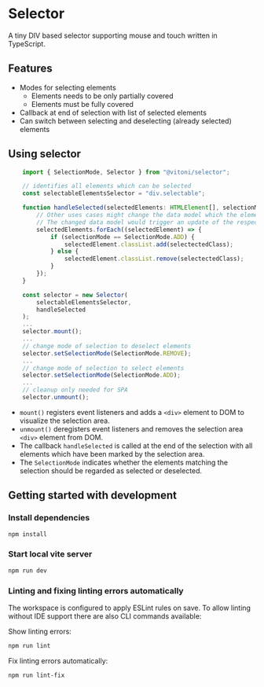 # Selector

A tiny DIV based selector supporting mouse and touch written in TypeScript.

## Features

* Modes for selecting elements
  * Elements needs to be only partially covered
  * Elements must be fully covered
* Callback at end of selection with list of selected elements
* Can switch between selecting and deselecting (already selected) elements

## Using selector

```typescript
    import { SelectionMode, Selector } from "@vitoni/selector";

    // identifies all elements which can be selected
    const selectableElementsSelector = "div.selectable";

    function handleSelected(selectedElements: HTMLElement[], selectionMode: SelectionMode) {
        // Other uses cases might change the data model which the elements visualize instead of the elements themselves.
        // The changed data model would trigger an update of the respective elements indirectly.
        selectedElements.forEach((selectedElement) => {
            if (selectionMode == SelectionMode.ADD) {
                selectedElement.classList.add(selectectedClass);
            } else {
                selectedElement.classList.remove(selectectedClass);
            }
        });
    }

    const selector = new Selector(
        selectableElementsSelector,
        handleSelected
    );
    ...
    selector.mount();
    ...
    // change mode of selection to deselect elements
    selector.setSelectionMode(SelectionMode.REMOVE);
    ...
    // change mode of selection to select elements
    selector.setSelectionMode(SelectionMode.ADD);
    ...
    // cleanup only needed for SPA
    selector.unmount();
```

* `mount()` registers event listeners and adds a `<div>` element to DOM to visualize the selection area.
* `unmount()` deregisters event listeners and removes the selection area `<div>` element from DOM.
* The callback `handleSelected` is called at the end of the selection with all elements which have been marked by the selection area.
* The `SelectionMode` indicates whether the elements matching the selection should be regarded as selected or deselected.

## Getting started with development

### Install dependencies

```sh
npm install
```

### Start local vite server

```sh
npm run dev
```

### Linting and fixing linting errors automatically

The workspace is configured to apply ESLint rules on save.
To allow linting without IDE support there are also CLI commands available:

Show linting errors:

```sh
npm run lint
```

Fix linting errors automatically:

```sh
npm run lint-fix
```
